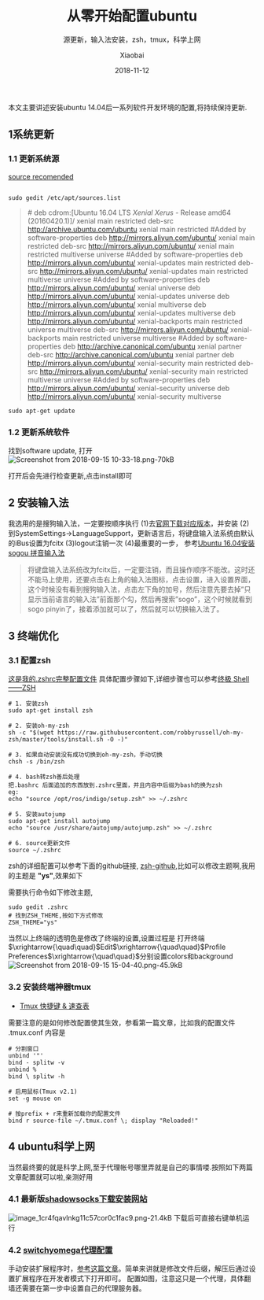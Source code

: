 ﻿---
layout:     post   				    # 使用的布局（不需要改）
title:      从零开始配置ubuntu    	# 标题 
subtitle:   源更新，输入法安装，zsh，tmux，科学上网 #副标题
date:       2018-11-12 				# 时间
author:     Xiaobai					# 作者
header-img: img/post-bg-2015.jpg 	#这篇文章标题背景图片
catalog: true 						# 是否归档
tags:								#标签
    - linux工具
---


本文主要讲述安装ubuntu 14.04后一系列软件开发环境的配置,将持续保持更新.

##  1系统更新
### 1.1 更新系统源
[source recomended][1]
```

sudo gedit /etc/apt/sources.list
```
>\# deb cdrom:[Ubuntu 16.04 LTS _Xenial Xerus_ - Release amd64 (20160420.1)]/ xenial main restricted
deb-src http://archive.ubuntu.com/ubuntu xenial main restricted #Added by software-properties
deb http://mirrors.aliyun.com/ubuntu/ xenial main restricted
deb-src http://mirrors.aliyun.com/ubuntu/ xenial main restricted multiverse universe #Added by software-properties
deb http://mirrors.aliyun.com/ubuntu/ xenial-updates main restricted
deb-src http://mirrors.aliyun.com/ubuntu/ xenial-updates main restricted multiverse universe #Added by software-properties
deb http://mirrors.aliyun.com/ubuntu/ xenial universe
deb http://mirrors.aliyun.com/ubuntu/ xenial-updates universe
deb http://mirrors.aliyun.com/ubuntu/ xenial multiverse
deb http://mirrors.aliyun.com/ubuntu/ xenial-updates multiverse
deb http://mirrors.aliyun.com/ubuntu/ xenial-backports main restricted universe multiverse
deb-src http://mirrors.aliyun.com/ubuntu/ xenial-backports main restricted universe multiverse #Added by software-properties
deb http://archive.canonical.com/ubuntu xenial partner
deb-src http://archive.canonical.com/ubuntu xenial partner
deb http://mirrors.aliyun.com/ubuntu/ xenial-security main restricted
deb-src http://mirrors.aliyun.com/ubuntu/ xenial-security main restricted multiverse universe #Added by software-properties
deb http://mirrors.aliyun.com/ubuntu/ xenial-security universe
deb http://mirrors.aliyun.com/ubuntu/ xenial-security multiverse
```
sudo apt-get update
```

### 1.2 更新系统软件
找到software update, 打开
![Screenshot from 2018-09-15 10-33-18.png-70kB][2]

打开后会先进行检查更新,点击install即可

## 2 安装输入法
我选用的是搜狗输入法，一定要按顺序执行
(1)去[官网下载对应版本](https://pinyin.sogou.com/linux/?r=pinyin)，并安装
(2)到SystemSettings->LanguageSupport，更新语言后，将键盘输入法系统由默认的iBus设置为fcitx
(3)logout注销一次
(4)最重要的一步，
参考[Ubuntu 16.04安装sogou 拼音输入法](http://blog.csdn.net/ljheee/article/details/52966456)
>将键盘输入法系统改为fcitx后，一定要注销，而且操作顺序不能改。这时还不能马上使用，还要点击右上角的输入法图标，点击设置，进入设置界面，这个时候没有看到搜狗输入法，点击左下角的加号，然后注意先要去掉”只显示当前语言的输入法”前面那个勾，然后再搜索”sogo”，这个时候就看到sogo pinyin了，接着添加就可以了，然后就可以切换输入法了。


## 3 终端优化
### 3.1 配置zsh
[这是我的.zshrc完整配置文件](https://github.com/lisilin013/linux_software_tools_notes/blob/master/oh-my-zsh/zshrc) 
具体配置步骤如下,详细步骤也可以参考[终极 Shell——ZSH](https://zhuanlan.zhihu.com/p/19556676?columnSlug=mactalk)
```
# 1. 安装zsh
sudo apt-get install zsh

# 2. 安装oh-my-zsh
sh -c "$(wget https://raw.githubusercontent.com/robbyrussell/oh-my-zsh/master/tools/install.sh -O -)"

# 3. 如果自动安装没有成功切换到oh-my-zsh，手动切换
chsh -s /bin/zsh

# 4. bash转zsh善后处理
把.bashrc 后面追加的东西放到.zshrc里面，并且内容中后缀为bash的换为zsh
eg:
echo "source /opt/ros/indigo/setup.zsh" >> ~/.zshrc

# 5. 安装autojump
sudo apt-get install autojump
echo "source /usr/share/autojump/autojump.zsh" >> ~/.zshrc

# 6. source更新文件
source ~/.zshrc
```
zsh的详细配置可以参考下面的github链接, [zsh-github](https://github.com/robbyrussell/oh-my-zsh),比如可以修改主题啊,我用的主题是 **"ys"**,效果如下

需要执行命令如下修改主题,
```
sudo gedit .zshrc
# 找到ZSH_THEME,按如下方式修改
ZSH_THEME="ys"
```
当然以上终端的透明色是修改了终端的设置,设置过程是
打开终端$\xrightarrow{\quad\quad}$Edit$\xrightarrow{\quad\quad}$Profile Preferences$\xrightarrow{\quad\quad}$分别设置colors和background
![Screenshot from 2018-09-15 15-04-40.png-45.9kB][3]

### 3.2 安装终端神器tmux

* [Tmux 快捷键 & 速查表](https://gist.github.com/ryerh/14b7c24dfd623ef8edc7)

需要注意的是如何修改配置使其生效，参看第一篇文章，比如我的配置文件 .tmux.conf 内容是
```
# 分割窗口
unbind '"'
bind - splitw -v
unbind %
bind \ splitw -h

# 启用鼠标(Tmux v2.1)
set -g mouse on

# 按prefix + r来重新加载你的配置文件
bind r source-file ~/.tmux.conf \; display "Reloaded!"
```

## 4 ubuntu科学上网
当然最终要的就是科学上网,至于代理帐号哪里弄就是自己的事情喽.按照如下两篇文章配置就可以啦,亲测好用

### 4.1 最新版[shadowsocks下载安装网站][4]
![image_1cr4fqavlnkg11c57cor0c1fac9.png-21.4kB][5]
下载后可直接右键单机运行

### 4.2 [switchyomega代理配置](https://github.com/FelisCatus/SwitchyOmega/wiki/GFWList)

手动安装扩展程序时，[参考这篇文章][6]。简单来讲就是修改文件后缀，解压后通过设置扩展程序在开发者模式下打开即可。
配置如图，注意这只是一个代理，具体翻墙还需要在第一步中设置自己的代理服务器。


  [1]: https://mirrors.tuna.tsinghua.edu.cn/help/ubuntu/
  [2]: http://static.zybuluo.com/iStarLee/psfp05kc9wzago15esvitgqv/Screenshot%20from%202018-09-15%2010-33-18.png
  [3]: http://static.zybuluo.com/iStarLee/77cg6rsdfaal0o2d6yvd2sk3/Screenshot%20from%202018-09-15%2015-04-40.png
  [4]: https://github.com/shadowsocks/shadowsocks-qt5/releases
  [5]: http://static.zybuluo.com/iStarLee/92d163xn2for0q56c5obovte/image_1cr4fqavlnkg11c57cor0c1fac9.png
  [6]: https://www.cnblogs.com/oxspirt/p/6272634.html
